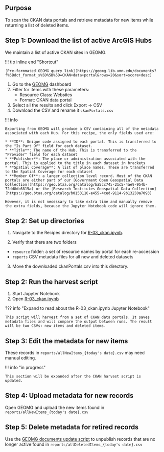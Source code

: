 ## Purpose

To scan the CKAN data portals and retrieve metadata for new items while returning a list of deleted items.

## Step 1: Download the list of active ArcGIS Hubs

We maintain a list of active CKAN sites in GEOMG. 

!!! tip inline end "Shortcut"

	[Pre-formmated GEOMG query link](https://geomg.lib.umn.edu/documents?f%5Bdct_format_s%5D%5B%5D=CKAN+data+portal&rows=20&sort=score+desc)

1. Go to the [GEOMG](https://geomg.lib.umn.edu) dashboard
2. Filter for items with these parameters:
  	 - Resource Class: Websites
  	 - Format: CKAN data portal
3. Select all the results and click Export -> CSV
4. Download the CSV and rename it `ckanPortals.csv`

!!! info
    
	Exporting from GEOMG will produce a CSV containing all of the metadata associated with each Hub. For this recipe, the only fields used are:

	* **ID**: Unique code assigned to each portal. This is transferred to the "Is Part Of" field for each dataset.
	* **Title**: The name of the Hub. This is transferred to the "Provider" field for each dataset
	* **Publisher**: The place or administration associated with the portal. This is applied to the title in each dataset in brackets
	* **Spatial Coverage**: A list of place names. These are transferred to the Spatial Coverage for each dataset
	* **Member Of**: a larger collection level record. Most of the CKAN portals are either part of our [Government Open Geospatial Data Collection](https://geo.btaa.org/catalog/ba5cc745-21c5-4ae9-954b-72dd8db6815a) or the [Research Institutes Geospatial Data Collection](https://geo.btaa.org/catalog/b0153110-e455-4ced-9114-9b13250a7093)

	However, it is not necessary to take extra time and manually remove the extra fields, because the Jupyter Notebook code will ignore them.
	
## Step 2: Set up directories

1. Navigate to the Recipes directory for [R-03_ckan.ipynb](https://github.com/geobtaa/harvesting-guide/blob/main/docs/2-Recipes/R-03_ckan/R-03_ckan.ipynb).

2. Verify that there are two folders

- `resource` folder: a set of resource names by portal for each re-accession
- `reports` CSV metadata files for all new and deleted datasets

3. Move the downloaded ckanPortals.csv into this directory.

## Step 2: Run the harvest script

1. Start Jupyter Notebook 
2. Open [R-03_ckan.ipynb](https://github.com/geobtaa/harvesting-guide/blob/main/docs/2-Recipes/R-03_ckan/R-03_ckan.ipynb)


??? info "Expand to read about the R-03_ckan.ipynb Jupyter Notebook"

	This script will harvest from a set of CKAN data portals. It saves metadata files and will compare the output between runs. The result will be two CSVs: new items and deleted items.
	
## Step 3: Edit the metadata for new items

These records in `reports/allNewItems_{today's date}.csv` may need manual editing. 

!!! info "in progress"
	
	This section will be expanded after the CKAN harvest script is updated.
	

## Step 4: Upload metadata for new records

Open GEOMG and upload the new items found in `reports/allNewItems_{today's date}.csv`

## Step 5: Delete metadata for retired records

Use the [GEOMG documents update script](https://github.com/geobtaa/workflows/tree/main/editing/geomg-documents-update) to unpublish records that are no longer active found in `reports/allDeletedItems_{today's date}.csv` 




	

